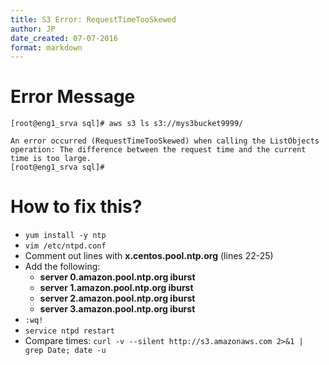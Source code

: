 ```yaml
---
title: S3 Error: RequestTimeTooSkewed
author: JP
date_created: 07-07-2016
format: markdown
---
```


# Error Message

    [root@eng1_srva sql]# aws s3 ls s3://mys3bucket9999/

    An error occurred (RequestTimeTooSkewed) when calling the ListObjects operation: The difference between the request time and the current time is too large.
    [root@eng1_srva sql]#

# How to fix this?

* `yum install -y ntp`
* `vim /etc/ntpd.conf`
* Comment out lines with **x.centos.pool.ntp.org** (lines 22-25)
* Add the following:
    * **server 0.amazon.pool.ntp.org iburst**
    * **server 1.amazon.pool.ntp.org iburst**
    * **server 2.amazon.pool.ntp.org iburst**
    * **server 3.amazon.pool.ntp.org iburst**
* `:wq!`
* `service ntpd restart`
* Compare times: `curl -v --silent http://s3.amazonaws.com 2>&1 | grep Date; date -u`
